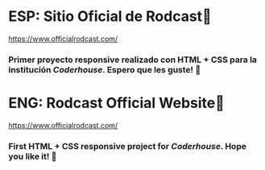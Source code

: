 ﻿# ESP: Sitio Oficial de Rodcast🎉
 https://www.officialrodcast.com/
### Primer proyecto responsive realizado con HTML + CSS para la institución *Coderhouse*. Espero que les guste! 🙌

# ENG: Rodcast Official Website🎉
 https://www.officialrodcast.com/
### First HTML + CSS responsive project for *Coderhouse*. Hope you like it! 🙌
